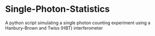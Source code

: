 # Single-Photon-Statistics
A python script simulating a single photon counting experiment using a Hanbury-Brown and Twiss (HBT) interferometer
